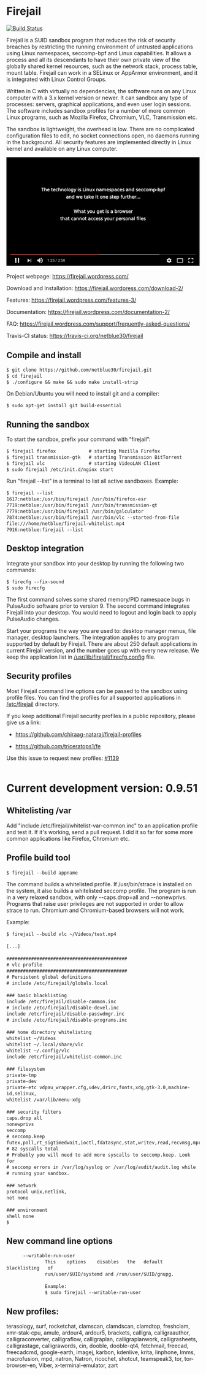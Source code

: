 # Firejail
[![Build Status](https://travis-ci.org/netblue30/firejail.svg?branch=master)](https://travis-ci.org/netblue30/firejail)

Firejail is a SUID sandbox program that reduces the risk of security breaches by restricting
the running environment of untrusted applications using Linux namespaces, seccomp-bpf
and Linux capabilities. It allows a process and all its descendants to have their own private
view of the globally shared kernel resources, such as the network stack, process table, mount table.
Firejail can work in a SELinux or AppArmor environment, and it is integrated with Linux Control Groups.

Written in C with virtually no dependencies, the software runs on any Linux computer with a 3.x kernel
version or newer. It can sandbox any type of processes: servers, graphical applications, and even
user login sessions. The software includes sandbox profiles for a number of more common Linux programs,
such as Mozilla Firefox, Chromium, VLC, Transmission etc.

The sandbox is lightweight, the overhead is low. There are no complicated configuration files to edit,
no socket connections open, no daemons running in the background. All security features are
implemented directly in Linux kernel and available on any Linux computer.

[![About Firejail](video.png)](http://www.youtube.com/watch?v=Yk1HVPOeoTc)


Project webpage: https://firejail.wordpress.com/

Download and Installation: https://firejail.wordpress.com/download-2/

Features: https://firejail.wordpress.com/features-3/

Documentation: https://firejail.wordpress.com/documentation-2/

FAQ: https://firejail.wordpress.com/support/frequently-asked-questions/

Travis-CI status: https://travis-ci.org/netblue30/firejail


## Compile and install
`````
$ git clone https://github.com/netblue30/firejail.git
$ cd firejail
$ ./configure && make && sudo make install-strip
`````
On Debian/Ubuntu you will need to install git and a compiler:
`````
$ sudo apt-get install git build-essential
`````


## Running the sandbox

To start the sandbox, prefix your command with “firejail”:

`````
$ firejail firefox            # starting Mozilla Firefox
$ firejail transmission-gtk   # starting Transmission BitTorrent
$ firejail vlc                # starting VideoLAN Client
$ sudo firejail /etc/init.d/nginx start
`````
Run "firejail --list" in a terminal to list all active sandboxes. Example:
`````
$ firejail --list
1617:netblue:/usr/bin/firejail /usr/bin/firefox-esr
7719:netblue:/usr/bin/firejail /usr/bin/transmission-qt
7779:netblue:/usr/bin/firejail /usr/bin/galculator
7874:netblue:/usr/bin/firejail /usr/bin/vlc --started-from-file file:///home/netblue/firejail-whitelist.mp4
7916:netblue:firejail --list
`````

## Desktop integration

Integrate your sandbox into your desktop by running the following two commands:
`````
$ firecfg --fix-sound
$ sudo firecfg
`````

The first command solves some shared memory/PID namespace bugs in PulseAudio software prior to version 9.
The second command integrates Firejail into your desktop. You would need to logout and login back to apply
PulseAudio changes.

Start your programs the way you are used to: desktop manager menus, file manager, desktop launchers.
The integration applies to any program supported by default by Firejail. There are about 250 default applications
in current Firejail version, and the number goes up with every new release.
We keep the application list in [/usr/lib/firejail/firecfg.config](https://github.com/netblue30/firejail/blob/master/src/firecfg/firecfg.config) file.

## Security profiles

Most Firejail command line options can be passed to the sandbox using profile files.
You can find the profiles for all supported applications in [/etc/firejail](https://github.com/netblue30/firejail/tree/master/etc) directory.

If you keep additional Firejail security profiles in a public repository, please give us a link:

* https://github.com/chiraag-nataraj/firejail-profiles

* https://github.com/triceratops1/fe

Use this issue to request new profiles: [#1139](https://github.com/netblue30/firejail/issues/1139)
`````

`````
# Current development version: 0.9.51

## Whitelisting /var

Add "include /etc/firejail/whitelist-var-common.inc" to an application profile and test it. If it's working,
send a pull request. I did it so far for some more common applications like Firefox, Chromium etc.

## Profile build  tool
`````
$ firejail --build appname
`````
The command builds a whitelisted profile. If /usr/bin/strace is installed on the system, it also
builds a whitelisted seccomp profile. The program is run in a very relaxed sandbox,
with only --caps.drop=all and --nonewprivs. Programs that raise user privileges are not supported
in order to allow strace to run. Chromium and Chromium-based browsers will not work.

Example:
`````
$ firejail --build vlc ~/Videos/test.mp4

[...]

############################################
# vlc profile
############################################
# Persistent global definitions
# include /etc/firejail/globals.local

### basic blacklisting
include /etc/firejail/disable-common.inc
# include /etc/firejail/disable-devel.inc
include /etc/firejail/disable-passwdmgr.inc
# include /etc/firejail/disable-programs.inc

### home directory whitelisting
whitelist ~/Videos
whitelist ~/.local/share/vlc
whitelist ~/.config/vlc
include /etc/firejail/whitelist-common.inc

### filesystem
private-tmp
private-dev
private-etc vdpau_wrapper.cfg,udev,drirc,fonts,xdg,gtk-3.0,machine-id,selinux,
whitelist /var/lib/menu-xdg

### security filters
caps.drop all
nonewprivs
seccomp
# seccomp.keep futex,poll,rt_sigtimedwait,ioctl,fdatasync,stat,writev,read,recvmsg,mprotect,write,sendto,clock_nanosleep,open,dup3,mmap,rt_sigprocmask,close,fstat,lstat,lseek,munmap,brk,rt_sigaction,rt_sigreturn,access,madvise,shmget,shmat,shmctl,alarm,getpid,socket,connect,recvfrom,sendmsg,shutdown,getsockname,getpeername,setsockopt,getsockopt,clone,execve,uname,shmdt,fcntl,flock,ftruncate,getdents,rename,mkdir,unlink,readlink,chmod,getrlimit,sysinfo,getuid,getgid,setuid,setgid,geteuid,getegid,getppid,getpgrp,setresuid,getresuid,setresgid,getresgid,statfs,fstatfs,prctl,arch_prctl,sched_getaffinity,set_tid_address,fadvise64,clock_getres,tgkill,set_robust_list,eventfd2,pipe2,getrandom,memfd_create
# 82 syscalls total
# Probably you will need to add more syscalls to seccomp.keep. Look for
# seccomp errors in /var/log/syslog or /var/log/audit/audit.log while
# running your sandbox.

### network
protocol unix,netlink,
net none

### environment
shell none
$
`````

## New command line options
`````
      --writable-run-user
              This    options    disables   the   default   blacklisting   of
              run/user/$UID/systemd and /run/user/$UID/gnupg.

              Example:
              $ sudo firejail --writable-run-user
`````

## New profiles:

terasology, surf, rocketchat, clamscan, clamdscan, clamdtop, freshclam, xmr-stak-cpu,
amule, ardour4, ardour5, brackets, calligra, calligraauthor, calligraconverter,
calligraflow, calligraplan, calligraplanwork, calligrasheets, calligrastage,
calligrawords, cin, dooble, dooble-qt4, fetchmail, freecad, freecadcmd, google-earth,
imagej, karbon, kdenlive, krita, linphone, lmms, macrofusion, mpd, natron, Natron,
ricochet, shotcut, teamspeak3, tor, tor-browser-en, Viber, x-terminal-emulator, zart
